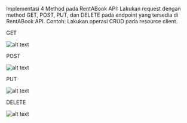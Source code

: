 Implementasi 4 Method pada RentABook API:
Lakukan request dengan method GET, POST, PUT, dan DELETE pada endpoint yang tersedia di RentABook API.
Contoh: Lakukan operasi CRUD pada resource client.

GET

![alt text](https://github.com/abdansyakur14002/DE_Abdan-Syakur/blob/main/09.Rest%20API/screenshot/eksplorasi_get.jpg?raw=true)

POST

![alt text](https://github.com/abdansyakur14002/DE_Abdan-Syakur/blob/main/09.Rest%20API/screenshot/eksplorasi_post.jpg?raw=true)

PUT

![alt text](https://github.com/abdansyakur14002/DE_Abdan-Syakur/blob/main/09.Rest%20API/screenshot/eksplorasi_put.jpg?raw=true)

DELETE

![alt text](https://github.com/abdansyakur14002/DE_Abdan-Syakur/blob/main/09.Rest%20API/screenshot/eksplorasi_del.jpg?raw=true)
